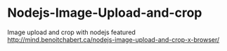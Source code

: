 Nodejs-Image-Upload-and-crop
============================

Image upload and crop with nodejs featured http://mind.benoitchabert.ca/nodejs-image-upload-and-crop-x-browser/